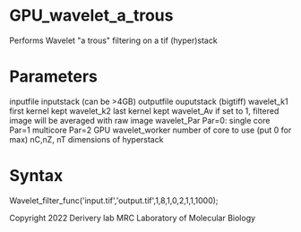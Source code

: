 # GPU_wavelet_a_trous
Performs Wavelet "a trous" filtering on a tif (hyper)stack

# Parameters
inputfile    inputstack (can be >4GB)
outputfile   ouputstack (bigtiff)
wavelet_k1  first kernel kept
wavelet_k2    last kernel kept
wavelet_Av  if set to 1, filtered image will be averaged with raw image
wavelet_Par    Par=0: single core Par=1 multicore   Par=2 GPU
wavelet_worker  number of core to use (put 0 for max)
nC,nZ, nT dimensions of hyperstack

# Syntax 
Wavelet_filter_func('input.tif','output.tif',1,8,1,0,2,1,1,1000);

Copyright 2022 Derivery lab MRC Laboratory of Molecular Biology

